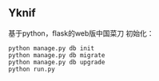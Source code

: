## Yknif
基于python，flask的web版中国菜刀
初始化：
```
python manage.py db init
python manage.py db migrate
python manage.py db upgrade
python run.py
```